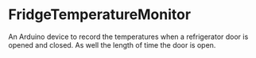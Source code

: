 # FridgeTemperatureMonitor
An Arduino device to record the temperatures when a refrigerator door is opened and closed. As well  the length of time the door is open. 
